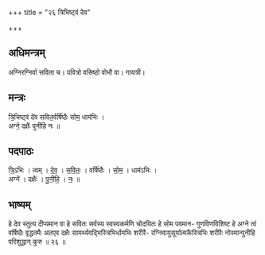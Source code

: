+++
title = "२६ त्रिभिष्ट्वं देव"

+++
## अधिमन्त्रम्
अग्निरग्निर्वा सविता च। पवित्रो वसिष्ठो वोभौ वा। गायत्री।

## मन्त्रः
त्रि॒भिष्ट्वं दे॑व सवित॒र्वर्षि॑ष्ठैः सोम॒ धाम॑भिः ।  
अग्ने॒ दक्षैः॑ पुनीहि नः ॥

## पदपाठः
त्रि॒ऽभिः । त्वम् । दे॒व॒ । स॒वि॒तः॒ । वर्षि॑ष्ठैः । सो॒म॒ । धाम॑ऽभिः ।  
अग्ने॑ । दक्षैः॑ । पु॒नी॒हि॒ । नः॒ ॥

## भाष्यम्
हे देव स्तुत्य दीप्यमान वा हे सवितः सर्वस्य स्वस्वकर्मणि चोदयितः हे सोम पवमान- गुणविणविशिष्ट हे अग्ने त्वं वर्षिष्ठैः वृद्धतमैः अतएव दक्षैः सामर्थ्यवद्भिस्त्रिभिर्धामभिः शरीरै- रग्निवायुसूर्यात्मकैस्त्रिभिः शरीरैः नोस्मान्पुनीहि परिशुद्धान् कुरु ॥ २६ ॥